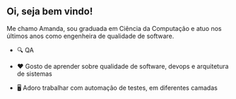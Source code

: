 ## Oi, seja bem vindo!

Me chamo Amanda, sou graduada em Ciência da Computação e atuo nos últimos anos como engenheira de qualidade de software.

- 🔍  QA 

- ❤️ Gosto de aprender sobre qualidade de software, devops e arquitetura de sistemas

- 🖥️  Adoro trabalhar com automação de testes, em diferentes camadas

<!--
**amandabraga/amandabraga** is a ✨ _special_ ✨ repository because its `README.md` (this file) appears on your GitHub profile.

Here are some ideas to get you started:

- 🔭 I’m currently working on ...
- 🌱 I’m currently learning ...
- 👯 I’m looking to collaborate on ...
- 🤔 I’m looking for help with ...
- 💬 Ask me about ...
- 📫 How to reach me: ...
- 😄 Pronouns: ...
- ⚡ Fun fact: ...
-->
